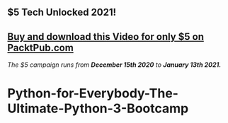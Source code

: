 ## $5 Tech Unlocked 2021!
[Buy and download this Video for only $5 on PacktPub.com](https://www.packtpub.com/product/python-for-everybody-the-ultimate-python-3-bootcamp-video/9781800562196)
-----
*The $5 campaign         runs from __December 15th 2020__ to __January 13th 2021.__*

# Python-for-Everybody-The-Ultimate-Python-3-Bootcamp